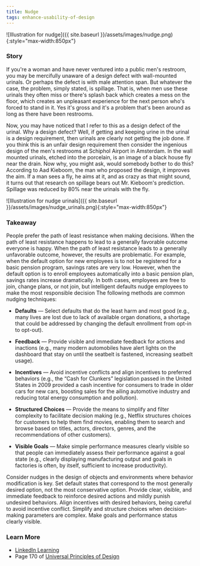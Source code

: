 ```yaml
---
title: Nudge
tags: enhance-usability-of-design
---
```


![Illustration for nudge]({{ site.baseurl }}/assets/images/nudge.png){:style="max-width:850px"}

<p style="display: none">A method for predictably altering behavior without restricting options or significantly changing incentives.</p>

<!--more-->

### Story

If you're a woman and have never ventured into a public men's restroom, you may be mercifully unaware of a design defect with wall-mounted urinals. Or perhaps the defect is with male attention span. But whatever the case, the problem, simply stated, is spillage. That is, when men use these urinals they often miss or there's splash back which creates a mess on the floor, which creates an unpleasant experience for the next person who's forced to stand in it. Yes it's gross and it's a problem that's been around as long as there have been restrooms.

Now, you may have noticed that I refer to this as a design defect of the urinal. Why a design defect? Well, if getting and keeping urine in the urinal is a design requirement, then urinals are clearly not getting the job done. If you think this is an unfair design requirement then consider the ingenious design of the men's restrooms at Schiphol Airport in Amsterdam. In the wall mounted urinals, etched into the porcelain, is an image of a black house fly near the drain. Now why, you might ask, would somebody bother to do this? According to Aad Kieboom, the man who proposed the design, it improves the aim. If a man sees a fly, he aims at it, and as crazy as that might sound, it turns out that research on spillage bears out Mr. Kieboom's prediction. Spillage was reduced by 80% near the urinals with the fly.

![Illustration for nudge urinals]({{ site.baseurl }}/assets/images/nudge_urinals.png){:style="max-width:850px"}

### Takeaway

People prefer the path of least resistance when making decisions. When the path of least resistance happens to lead to a generally favorable outcome everyone is happy. When the path of least resistance leads to a generally unfavorable outcome, however, the results are problematic. For example, when the default option for new employees is to not be registered for a basic pension program, savings rates are very low. However, when the default option is to enroll employees automatically into a basic pension plan, savings rates increase dramatically. In both cases, employees are free to join, change plans, or not join, but intelligent defaults nudge employees to make the most responsible decision The following methods are common nudging techniques:

* **Defaults** — Select defaults that do the least harm and most good (e.g., many lives are lost due to lack of available organ donations, a shortage that could be addressed by changing the default enrollment from opt-in to opt-out).

* **Feedback** — Provide visible and immediate feedback for actions and inactions (e.g., many modern automobiles have alert lights on the dashboard that stay on until the seatbelt is fastened, increasing seatbelt usage).

* **Incentives** — Avoid incentive conflicts and align incentives to preferred behaviors (e.g., the “Cash for Clunkers” legislation passed in the United States in 2009 provided a cash incentive for consumers to trade in older cars for new cars, boosting sales for the ailing automotive industry and reducing total energy consumption and pollution).

* **Structured Choices** — Provide the means to simplify and filter complexity to facilitate decision making (e.g., Netflix structures choices for customers to help them find movies, enabling them to search and browse based on titles, actors, directors, genres, and the recommendations of other customers).

* **Visible Goals** — Make simple performance measures clearly visible so that people can immediately assess their performance against a goal state (e.g., clearly displaying manufacturing output and goals in factories is often, by itself, sufficient to increase productivity).

Consider nudges in the design of objects and environments where behavior modification is key. Set default states that correspond to the most generally desired option, not the most conservative option. Provide clear, visible, and immediate feedback to reinforce desired actions and mildly punish undesired behaviors. Align incentives with desired behaviors, being careful to avoid incentive conflict. Simplify and structure choices when decision-making parameters are complex. Make goals and performance status clearly visible.

### Learn More

* [LinkedIn Learning](https://www.linkedin.com/learning/universal-principles-of-design/nudge)
* Page 170 of [Universal Principles of Design](https://www.amazon.com/exec/obidos/ASIN/1592535879/amsi-20)
